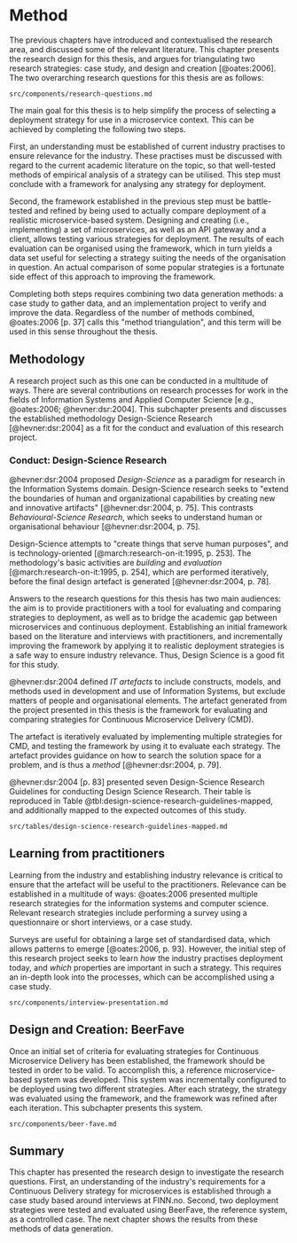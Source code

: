 # Method 
The previous chapters have introduced and contextualised the research area, and discussed some of the relevant literature. This chapter presents the research design for this thesis, and argues for triangulating two research strategies: case study, and design and creation [@oates:2006]. The two overarching research questions for this thesis are as follows:

```include
src/components/research-questions.md
```

The main goal for this thesis is to help simplify the process of selecting a deployment strategy for use in a microservice context. This can be achieved by completing the following two steps.

First, an understanding must be established of current industry practises to ensure relevance for the industry. These practises must be discussed with regard to the current academic literature on the topic, so that well-tested methods of empirical analysis of a strategy can be utilised. This step must conclude with a framework for analysing any strategy for deployment.

Second, the framework established in the previous step must be battle-tested and refined by being used to actually compare deployment of a realistic microservice-based system. Designing and creating (i.e., implementing) a set of microservices, as well as an API gateway and a client, allows testing various strategies for deployment. The results of each evaluation can be organised using the framework, which in turn yields a data set useful for selecting a strategy suiting the needs of the organisation in question. An actual comparison of some popular strategies is a fortunate side effect of this approach to improving the framework.

Completing both steps requires combining two data generation methods: a case study to gather data, and an implementation project to verify and improve the data. Regardless of the number of methods combined, @oates:2006 [p. 37] calls this "method triangulation", and this term will be used in this sense throughout the thesis.

## Methodology

A research project such as this one can be conducted in a multitude of ways. There are several contributions on research processes for work in the fields of Information Systems and Applied Computer Science [e.g., @oates:2006; @hevner:dsr:2004]. This subchapter presents and discusses the established methodology Design-Science Research [@hevner:dsr:2004] as a fit for the conduct and evaluation of this research project.

### Conduct: Design-Science Research

@hevner:dsr:2004 proposed _Design-Science_ as a paradigm for research in the Information Systems domain. Design-Science research seeks to "extend the boundaries of human and organizational capabilities by creating new and innovative artifacts" [@hevner:dsr:2004, p. 75]. This contrasts _Behavioural-Science Research_, which seeks to understand human or organisational behaviour [@hevner:dsr:2004, p. 75].

Design-Science attempts to "create things that serve human purposes", and is technology-oriented [@march:research-on-it:1995, p. 253]. The methodology's basic activities are _building_ and _evaluation_ [@march:research-on-it:1995, p. 254], which are performed iteratively, before the final design artefact is generated [@hevner:dsr:2004, p. 78].

Answers to the research questions for this thesis has two main audiences: the aim is to provide practitioners with a tool for evaluating and comparing strategies to deployment, as well as to bridge the academic gap between microservices and continuous deployment. Establishing an initial framework based on the literature and interviews with practitioners, and incrementally improving the framework by applying it to realistic deployment strategies is a safe way to ensure industry relevance. Thus, Design Science is a good fit for this study.

@hevner:dsr:2004 defined _IT artefacts_ to include constructs, models, and methods used in development and use of Information Systems, but exclude matters of people and organisational elements. The artefact generated from the project presented in this thesis is the framework for evaluating and comparing strategies for Continuous Microservice Delivery (CMD).

The artefact is iteratively evaluated by implementing multiple strategies for CMD, and testing the framework by using it to evaluate each strategy. The artefact provides guidance on how to search the solution space for a problem, and is thus a _method_ [@hevner:dsr:2004, p. 79].

@hevner:dsr:2004 [p. 83] presented seven Design-Science Research Guidelines for conducting Design Science Research. Their table is reproduced in Table @tbl:design-science-research-guidelines-mapped, and additionally mapped to the expected outcomes of this study.

```include
src/tables/design-science-research-guidelines-mapped.md
```

## Learning from practitioners

Learning from the industry and establishing industry relevance is critical to ensure that the artefact will be useful to the practitioners. Relevance can be established in a multitude of ways: @oates:2006 presented multiple research strategies for the information systems and computer science. Relevant research strategies include performing a survey using a questionnaire or short interviews, or a case study.

Surveys are useful for obtaining a large set of standardised data, which allows patterns to emerge [@oates:2006, p. 93]. However, the initial step of this research project seeks to learn _how_ the industry practises deployment today, and _which_ properties are important in such a strategy. This requires an in-depth look into the processes, which can be accomplished using a case study.

```include
src/components/interview-presentation.md
```

## Design and Creation: BeerFave

Once an initial set of criteria for evaluating strategies for Continuous Microservice Delivery has been established, the framework should be tested in order to be valid. To accomplish this, a reference microservice-based system was developed. This system was incrementally configured to be deployed using two different strategies. After each strategy, the strategy was evaluated using the framework, and the framework was refined after each iteration. This subchapter presents this system.

```include
src/components/beer-fave.md
```

## Summary

This chapter has presented the research design to investigate the research questions. First, an understanding of the industry's requirements for a Continuous Delivery strategy for microservices is established through a case study based around interviews at FINN.no. Second, two deployment strategies were tested and evaluated using BeerFave, the reference system, as a controlled case. The next chapter shows the results from these methods of data generation.
